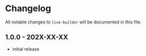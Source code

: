 # Changelog

All notable changes to `live-builder` will be documented in this file.

## 1.0.0 - 202X-XX-XX

- initial release
